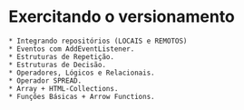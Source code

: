 # Exercitando o versionamento
    * Integrando repositórios (LOCAIS e REMOTOS)
    * Eventos com AddEventListener.
    * Estruturas de Repetição.
    * Estruturas de Decisão.
    * Operadores, Lógicos e Relacionais.
    * Operador SPREAD.
    * Array + HTML-Collections.
    * Funções Básicas + Arrow Functions.
